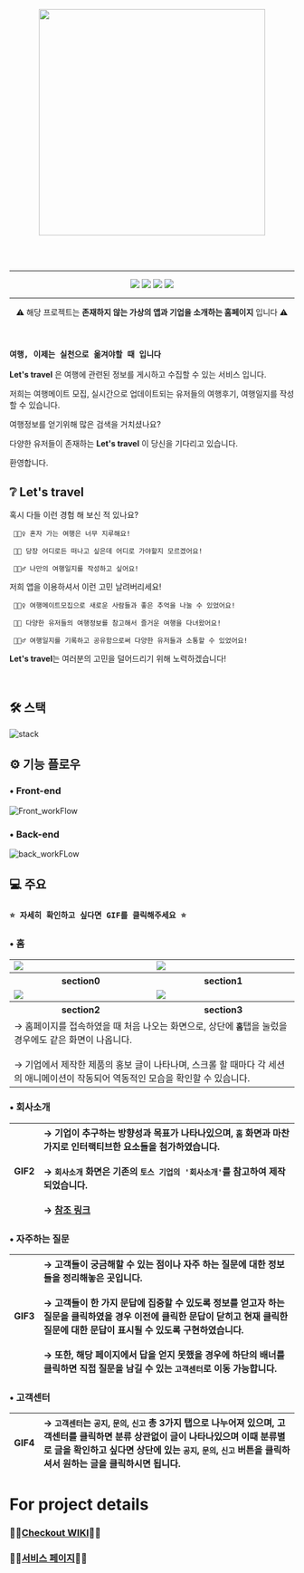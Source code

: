 <br><br>
<p align="center">
    <img width=400 src="https://github.com/psh0121/kukbi_frontendProject_self/assets/65241463/32231ad6-4b1c-49f5-8d51-cd05d283c5d0">
</p>
<br><br>

---
<p align="center">
<img src="https://img.shields.io/badge/Version-v 1.0.0-c86758?style=flat"> <img src="https://img.shields.io/badge/JAVA-v 18.0.2.1-blue?style=flat"> <img src="https://img.shields.io/badge/ORACLE-v%2011.2.0.2.0-F80000?style=flat"> <img src="https://img.shields.io/badge/Apache%20Tomcat-v%208.5-F8DC75?style=flat"> 
</p>

---

<p align="center">⚠️ 해당 프로젝트는 <b>존재하지 않는 가상의 앱과 기업을 소개하는 홈페이지</b> 입니다 ⚠️ </p>

<br>

### `여행, 이제는 실천으로 옮겨야할 때 입니다`

**Let's travel** 은 여행에 관련된 정보를 게시하고 수집할 수 있는 서비스 입니다.

저희는 여행메이트 모집, 실시간으로 업데이트되는 유저들의 여행후기, 여행일지를 작성할 수 있습니다.

여행정보를 얻기위해 많은 검색을 거치셨나요?

다양한 유저들이 존재하는 **Let's travel** 이 당신을 기다리고 있습니다.

환영합니다.

## ❔ Let's travel

혹시 다들 이런 경험 해 보신 적 있나요?

     🤦🏻‍♀️ 혼자 가는 여행은 너무 지루해요!

     🤦🏻 당장 어디로든 떠나고 싶은데 어디로 가야할지 모르겠어요!

     🤦🏻‍♂️ 나만의 여행일지를 작성하고 싶어요!

저희 앱을 이용하셔서 이런 고민 날려버리세요!

     🙋🏻‍♀️ 여행메이트모집으로 새로운 사람들과 좋은 추억을 나눌 수 있었어요!

     🙋🏻 다양한 유저들의 여행정보를 참고해서 즐거운 여행을 다녀왔어요!

     🙋🏻‍♂️ 여행일지를 기록하고 공유함으로써 다양한 유저들과 소통할 수 있었어요!

**Let's travel**는 여러분의 고민을 덜어드리기 위해 노력하겠습니다!

<br>

## 🛠 스택

![stack](https://github.com/psh0121/kukbi_project_self_use_jsp/assets/65241463/f1880ad2-abd8-4731-8743-667d0504f533)

## ⚙️ 기능 플로우

### • Front-end
![Front_workFlow](https://github.com/psh0121/kukbi_project_self_use_jsp/assets/65241463/f1543b70-7549-43fb-b80c-11a985b847f6)

### • Back-end
![back_workFLow](https://github.com/psh0121/kukbi_project_self_use_jsp/assets/65241463/48d464d2-c6de-42e1-a95f-f195fff4d153)

## 💻 주요

### ```⭐️ 자세히 확인하고 싶다면 GIF를 클릭해주세요 ⭐️```

### • 홈
<table>
     <tr>
          <td width="50%" ><img src="https://github.com/psh0121/kukbi_project_self_use_jsp/assets/65241463/3a8e9691-30c1-4997-b6f6-9e532658f185"></td>
          <td width="50%" ><img src="https://github.com/psh0121/kukbi_project_self_use_jsp/assets/65241463/a4553386-f828-4f73-b52e-761c10e69b65"></td>
     </tr>
     <tr>
          <th>section0</th>
          <th>section1</th>
     </tr>
     <tr>
          <td width="50%" ><img src="https://github.com/psh0121/kukbi_project_self_use_jsp/assets/65241463/c9f2a9bf-138e-4a23-9317-f050887087f6"></td>
          <td width="50%" ><img src="https://github.com/psh0121/kukbi_project_self_use_jsp/assets/65241463/2d5ba9b1-4693-4a63-b619-93a3fe51b2c2"></td>
     </tr>
     <tr>
          <th>section2</th>
          <th>section3</th>
     </tr>
     <tr>
          <td colspan="4">
               → 홈페이지를 접속하였을 때 처음 나오는 화면으로, 상단에 <code><b>홈</b></code>탭을 눌렀을 경우에도 같은 화면이 나옵니다. <br><br> → 기업에서 제작한 제품의 홍보 글이 나타나며, 스크롤 할 때마다 각 세션의 애니메이션이 작동되어 역동적인 모습을 확인할 수 있습니다.
          </td>
     </tr>
</table>

### • 회사소개
|GIF2| → 기업이 추구하는 방향성과 목표가 나타나있으며, ```홈``` 화면과 마찬가지로 인터랙티브한 요소들을 첨가하였습니다. <br><br> → ```회사소개``` 화면은 기존의 ```토스 기업의 '회사소개'```를 참고하여 제작되었습니다. <br><br> → [참조 링크](https://toss.im/team)
|:---:|:---|

### • 자주하는 질문
|GIF3| → 고객들이 궁금해할 수 있는 점이나 자주 하는 질문에 대한 정보들을 정리해놓은 곳입니다. <br><br> → 고객들이 한 가지 문답에 집중할 수 있도록 정보를 얻고자 하는 질문을 클릭하였을 경우 이전에 클릭한 문답이 닫히고 현재 클릭한 질문에 대한 문답이 표시될 수 있도록 구현하였습니다. <br><br> → 또한, 해당 페이지에서 답을 얻지 못했을 경우에 하단의 배너를 클릭하면 직접 질문을 남길 수 있는 ```고객센터```로 이동 가능합니다.
|:---:|:---|

### • 고객센터
|GIF4| → ```고객센터```는 ```공지```, ```문의```, ```신고``` 총 3가지 탭으로 나누어져 있으며, 고객센터를 클릭하면 분류 상관없이 글이 나타나있으며 이때 분류별로 글을 확인하고 싶다면 상단에 있는 ```공지```, ```문의```, ```신고``` 버튼을 클릭하셔서 원하는 글을 클릭하시면 됩니다.
|:---:|:---|


# For project details
### 🧚‍♀[Checkout WIKI](https://github.com/codestates/naganda-client/wiki)🧚‍♂
### 🧚‍♀[서비스 페이지](https://naganda.tk)🧚‍♂

<br/><br/><br/><br/>